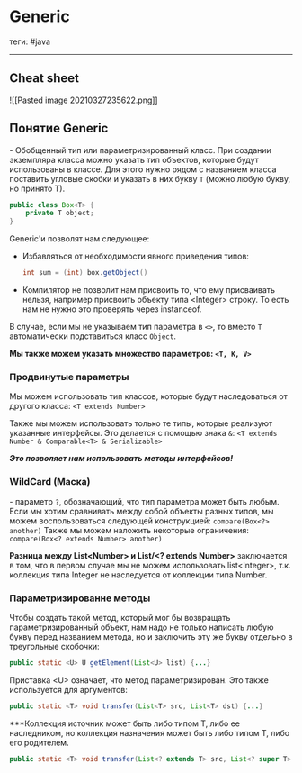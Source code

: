 # Generic
теги: #java 

---

## Cheat sheet
![[Pasted image 20210327235622.png]]
## Понятие Generic
\- Обобщенный тип или параметризированный класс. При создании экземпляра класса можно указать тип объектов, которые будут использованы в классе. Для этого нужно рядом с названием класса поставить угловые скобки и указать в них букву `T` (можно любую букву, но принято T).

```java
public class Box<T> {
	private T object;
}
```

Generic'и позволят нам следующее:
- Избавляться от необходимости явного приведения типов:
	```java
	int sum = (int) box.getObject()
	```
- Компилятор не позволит нам присвоить то, что ему присваивать нельзя, например присвоить объекту типа \<Integer\> строку. То есть нам не нужно это проверять через instanceof.

В случае, если мы не указываем тип параметра в `<>`, то вместо `T` автоматически подставиться класс `Object`.

**Мы также можем указать множество параметров: `<T, K, V>`**

### Продвинутые параметры 
Мы можем использовать тип классов, которые будут наследоваться от другого класса:
`<T extends Number>`

Также мы можем использовать только те типы, которые реализуют указанные интерфейсы. Это делается с помощью знака `&`:
`<T extends Number & Comparable<T> & Serializable>`

***Это позволяет нам использовать методы интерфейсов!***

### WildCard (Маска)
\- параметр `?`, обозначающий, что тип параметра может быть любым.
Если мы хотим сравнивать между собой объекты разных типов, мы можем воспользоваться следующей конструкцией:
`compare(Box<?> another)`
Также мы можем наложить некоторые ограничения:
`compare(Box<? extends Number> another)`

**Разница между List\<Number\> и List/<\? extends Number\>** заключается в том, что в первом случае мы не можем использовать list\<Integer\>, т.к. коллекция типа Integer не наследуется от коллекции типа Number.
### Параметризированне методы
Чтобы создать такой метод, который мог бы возвращать параметризированный объект, нам надо не только написать любую букву перед названием метода, но и заключить эту же букву отдельно в треугольные скобочки:
```java
public static <U> U getElement(List<U> list) {...}
```

Приставка \<U\> означает, что метод параметризирован. Это также используется для аргументов:
```java
public static <T> void transfer(List<T> src, List<T> dst) {...}
```

***Коллекция источник может быть либо типом T, либо ее наследником, но коллекция назначения может быть либо типом T, либо его родителем.
```java
public static <T> void transfer(List<? extends T> src, List<? super T> dst) {}
```